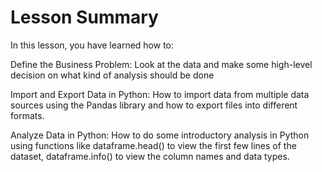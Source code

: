 # Lesson Summary
In this lesson, you have learned how to:

Define the Business Problem: Look at the data and make some high-level decision on what kind of analysis should be done

Import and Export Data in Python: How to import data from multiple data sources using the Pandas library and how to export files into different formats.

Analyze Data in Python: How to do some introductory analysis in Python using functions like dataframe.head() to view the first few lines of the dataset, dataframe.info() to view the column names and data types.

